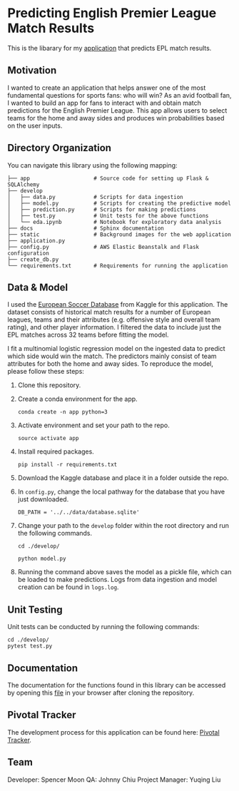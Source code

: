 # Predicting English Premier League Match Results

This is the libarary for my [application](http://match-prediction.us-west-2.elasticbeanstalk.com/) that predicts EPL match results. 


## Motivation

I wanted to create an application that helps answer one of the most fundamental questions for sports fans: who will win? As an avid football fan, I wanted to build an app for fans to interact with and obtain match predictions for the English Premier League. This app allows users to select teams for the home and away sides and produces win probabilities based on the user inputs.


## Directory Organization

You can navigate this library using the following mapping:


    ├── app                    # Source code for setting up Flask & SQLAlchemy
    ├── develop                 
    │   ├── data.py            # Scripts for data ingestion
    │   ├── model.py           # Scripts for creating the predictive model 
    │   ├── prediction.py      # Scripts for making predictions
    │   ├── test.py            # Unit tests for the above functions
    │   └── eda.ipynb          # Notebook for exploratory data analysis
    ├── docs                   # Sphinx documentation
    ├── static                 # Background images for the web application
    ├── application.py         
    ├── config.py              # AWS Elastic Beanstalk and Flask configuration   
    ├── create_db.py                
    └── requirements.txt       # Requirements for running the application


## Data & Model

I used the [European Soccer Database](https://www.kaggle.com/hugomathien/soccer/data) from Kaggle for this application. The dataset consists of historical match results for a number of European leagues, teams and their attributes (e.g. offensive style and overall team rating), and other player information. I filtered the data to include just the EPL matches across 32 teams before fitting the model. 

I fit a multinomial logistic regression model on the ingested data to predict which side would win the match. The predictors mainly consist of team attributes for both the home and away sides. To reproduce the model, please follow these steps:

1. Clone this repository.

2. Create a conda environment for the app.

    `conda create -n app python=3`
    
3. Activate environment and set your path to the repo.

    `source activate app`

4. Install required packages.

    `pip install -r requirements.txt`
    
5. Download the Kaggle database and place it in a folder outside the repo.

6. In `config.py`, change the local pathway for the database that you have just downloaded.

    `DB_PATH = '../../data/database.sqlite'`

7. Change your path to the `develop` folder within the root directory and run the following commands.

    `cd ./develop/`
    
    `python model.py`

8. Running the command above saves the model as a pickle file, which can be loaded to make predictions. Logs from data ingestion and model creation can be found in `logs.log`.


## Unit Testing

Unit tests can be conducted by running the following commands:

    cd ./develop/
    pytest test.py


## Documentation

The documentation for the functions found in this library can be accessed by opening this [file](https://github.com/spencermoon/soccer/blob/master/docs/_build/html/index.html) in your browser after cloning the repository. 


## Pivotal Tracker

The development process for this application can be found here: [Pivotal Tracker](https://www.pivotaltracker.com/n/projects/2141794).

## Team

Developer: Spencer Moon
QA: Johnny Chiu
Project Manager: Yuqing Liu
